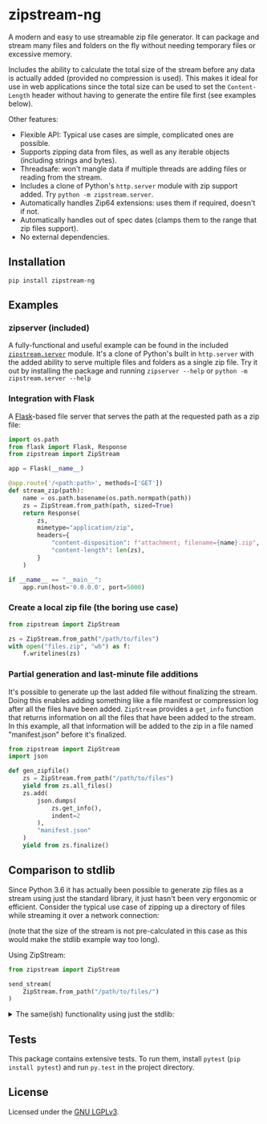 zipstream-ng
============
A modern and easy to use streamable zip file generator. It can package and stream many files and
folders on the fly without needing temporary files or excessive memory.

Includes the ability to calculate the total size of the stream before any data is actually added
(provided no compression is used). This makes it ideal for use in web applications since the total
size can be used to set the `Content-Length` header without having to generate the entire file first
(see examples below).

Other features:
 - Flexible API: Typical use cases are simple, complicated ones are possible.
 - Supports zipping data from files, as well as any iterable objects (including strings and bytes).
 - Threadsafe: won't mangle data if multiple threads are adding files or reading from the stream.
 - Includes a clone of Python's `http.server` module with zip support added. Try `python -m zipstream.server`.
 - Automatically handles Zip64 extensions: uses them if required, doesn't if not.
 - Automatically handles out of spec dates (clamps them to the range that zip files support).
 - No external dependencies.


Installation
------------
```
pip install zipstream-ng
```


Examples
--------

### zipserver (included)

A fully-functional and useful example can be found in the included
[`zipstream.server`](./zipstream/server.py) module. It's a clone of Python's built in `http.server`
with the added ability to serve multiple files and folders as a single zip file. Try it out by
installing the package and running `zipserver --help` or `python -m zipstream.server --help`


### Integration with Flask

A [Flask](https://flask.palletsprojects.com/)-based file server that serves the path at the
requested path as a zip file:

```python
import os.path
from flask import Flask, Response
from zipstream import ZipStream

app = Flask(__name__)

@app.route('/<path:path>', methods=['GET'])
def stream_zip(path):
    name = os.path.basename(os.path.normpath(path))
    zs = ZipStream.from_path(path, sized=True)
    return Response(
        zs,
        mimetype="application/zip",
        headers={
            "content-disposition": f"attachment; filename={name}.zip",
            "content-length": len(zs),
        }
    )

if __name__ == "__main__":
    app.run(host='0.0.0.0', port=5000)
```


### Create a local zip file (the boring use case)

```python
from zipstream import ZipStream

zs = ZipStream.from_path("/path/to/files")
with open("files.zip", "wb") as f:
    f.writelines(zs)
```


### Partial generation and last-minute file additions

It's possible to generate up the last added file without finalizing the stream. Doing this enables
adding something like a file manifest or compression log after all the files have been added.
`ZipStream` provides a `get_info` function that returns information on all the files that have been
added to the stream. In this example, all that information will be added to the zip in a file named
"manifest.json" before it's finalized.

```python
from zipstream import ZipStream
import json

def gen_zipfile()
    zs = ZipStream.from_path("/path/to/files")
    yield from zs.all_files()
    zs.add(
        json.dumps(
            zs.get_info(),
            indent=2
        ),
        "manifest.json"
    )
    yield from zs.finalize()
```


Comparison to stdlib
--------------------
Since Python 3.6 it has actually been possible to generate zip files as a stream using just the
standard library, it just hasn't been very ergonomic or efficient. Consider the typical use case of
zipping up a directory of files while streaming it over a network connection:

(note that the size of the stream is not pre-calculated in this case as this would make the stdlib
example way too long).

Using ZipStream:
```python
from zipstream import ZipStream

send_stream(
    ZipStream.from_path("/path/to/files/")
)
```

<details>
<summary>The same(ish) functionality using just the stdlib:</summary>

```python
import os
import io
from zipfile import ZipFile, ZipInfo

class Stream(io.RawIOBase):
    """An unseekable stream for the ZipFile to write to"""

    def __init__(self):
        self._buffer = bytearray()
        self._closed = False

    def close(self):
        self._closed = True

    def write(self, b):
        if self._closed:
            raise ValueError("Can't write to a closed stream")
        self._buffer += b
        return len(b)

    def readall(self):
        chunk = bytes(self._buffer)
        self._buffer.clear()
        return chunk

def iter_files(path):
    for dirpath, _, files in os.walk(path, followlinks=True):
        if not files:
            yield dirpath  # Preserve empty directories
        for f in files:
            yield os.path.join(dirpath, f)

def read_file(path):
    with open(path, 'rb') as fp:
        while True:
            buf = fp.read(1024 * 64)
            if not buf:
                break
            yield buf

def generate_zipstream(path):
    stream = Stream()
    with ZipFile(stream, mode='w') as zf:
        toplevel = os.path.basename(os.path.normpath(path))
        for f in iter_files(path):
            # Use the basename of the path to set the arcname
            arcname = os.path.join(toplevel, os.path.relpath(f, path))
            zinfo = ZipInfo.from_file(f, arcname)

            # Write data to the zip file then yield the stream content
            with zf.open(zinfo, mode='w') as fp:
                if zinfo.is_dir():
                    continue
                for buf in read_file(f):
                    fp.write(buf)
                    yield stream.readall()
    yield stream.readall()

send_stream(
    generate_zipstream("/path/to/files/")
)
```
</details>


Tests
-----
This package contains extensive tests. To run them, install `pytest` (`pip install pytest`) and run
`py.test` in the project directory.


License
-------
Licensed under the [GNU LGPLv3](https://www.gnu.org/licenses/lgpl-3.0.html).
